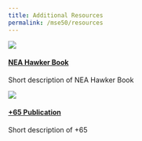 ```yaml
---
title: Additional Resources
permalink: /mse50/resources
---
```


<img src="#">
<h4><a href="#" target="_blank">NEA Hawker Book</h4></a>
<p>Short description of NEA Hawker Book</p>

<img src="#">
<h4><a href="#" target="_blank">+65 Publication</h4></a>
<p>Short description of +65</p>
